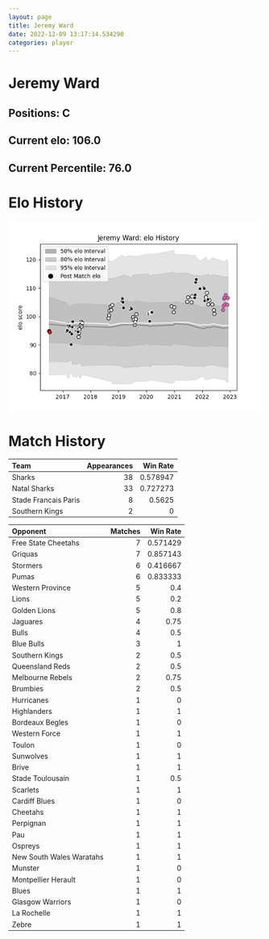 ```yaml
---  
layout: page  
title: Jeremy Ward  
date: 2022-12-09 13:17:14.534290  
categories: player  
---
```

# Jeremy Ward

## Positions: C

## Current elo: 106.0

## Current Percentile: 76.0

# Elo History


![elo history](history_JeremyWard.png)
# Match History


| Team                 |   Appearances |   Win Rate |
|:---------------------|--------------:|-----------:|
| Sharks               |            38 |   0.578947 |
| Natal Sharks         |            33 |   0.727273 |
| Stade Francais Paris |             8 |   0.5625   |
| Southern Kings       |             2 |   0        |

| Opponent                 |   Matches |   Win Rate |
|:-------------------------|----------:|-----------:|
| Free State Cheetahs      |         7 |   0.571429 |
| Griquas                  |         7 |   0.857143 |
| Stormers                 |         6 |   0.416667 |
| Pumas                    |         6 |   0.833333 |
| Western Province         |         5 |   0.4      |
| Lions                    |         5 |   0.2      |
| Golden Lions             |         5 |   0.8      |
| Jaguares                 |         4 |   0.75     |
| Bulls                    |         4 |   0.5      |
| Blue Bulls               |         3 |   1        |
| Southern Kings           |         2 |   0.5      |
| Queensland Reds          |         2 |   0.5      |
| Melbourne Rebels         |         2 |   0.75     |
| Brumbies                 |         2 |   0.5      |
| Hurricanes               |         1 |   0        |
| Highlanders              |         1 |   1        |
| Bordeaux Begles          |         1 |   0        |
| Western Force            |         1 |   1        |
| Toulon                   |         1 |   0        |
| Sunwolves                |         1 |   1        |
| Brive                    |         1 |   1        |
| Stade Toulousain         |         1 |   0.5      |
| Scarlets                 |         1 |   1        |
| Cardiff Blues            |         1 |   0        |
| Cheetahs                 |         1 |   1        |
| Perpignan                |         1 |   1        |
| Pau                      |         1 |   1        |
| Ospreys                  |         1 |   1        |
| New South Wales Waratahs |         1 |   1        |
| Munster                  |         1 |   0        |
| Montpellier Herault      |         1 |   0        |
| Blues                    |         1 |   1        |
| Glasgow Warriors         |         1 |   0        |
| La Rochelle              |         1 |   1        |
| Zebre                    |         1 |   1        |